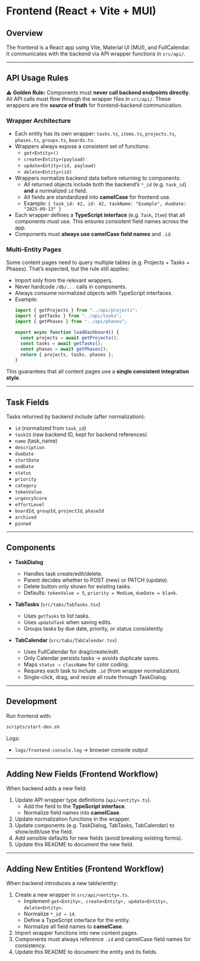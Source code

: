 # Frontend (React + Vite + MUI)

## Overview
The frontend is a React app using Vite, Material UI (MUI), and FullCalendar. It communicates with the backend via API wrapper functions in `src/api/`.

---

## API Usage Rules

⚠️ **Golden Rule:** Components must **never call backend endpoints directly**. All API calls must flow through the wrapper files in `src/api/`. These wrappers are the **source of truth** for frontend–backend communication.

### Wrapper Architecture
- Each entity has its own wrapper: `tasks.ts`, `items.ts`, `projects.ts`, `phases.ts`, `groups.ts`, `boards.ts`.
- Wrappers always expose a consistent set of functions:
  - `get<Entity>()`
  - `create<Entity>(payload)`
  - `update<Entity>(id, payload)`
  - `delete<Entity>(id)`
- Wrappers normalize backend data before returning to components:
  - All returned objects include both the backend’s `*_id` (e.g. `task_id`) **and** a normalized `id` field.
  - All fields are standardized into **camelCase** for frontend use.
  - Example: `{ task_id: 42, id: 42, taskName: "Example", dueDate: "2025-09-13" }`
- Each wrapper defines a **TypeScript interface** (e.g. `Task`, `Item`) that all components must use. This ensures consistent field names across the app.
- Components must **always use camelCase field names** and `.id`.

### Multi-Entity Pages
Some content pages need to query multiple tables (e.g. Projects + Tasks + Phases). That’s expected, but the rule still applies:
- Import only from the relevant wrappers.
- Never hardcode `/db/...` calls in components.
- Always consume normalized objects with TypeScript interfaces.
- Example:
  ```ts
  import { getProjects } from "../api/projects";
  import { getTasks } from "../api/tasks";
  import { getPhases } from "../api/phases";

  export async function loadDashboard() {
    const projects = await getProjects();
    const tasks = await getTasks();
    const phases = await getPhases();
    return { projects, tasks, phases };
  }
  ```

This guarantees that all content pages use a **single consistent integration style**.

---

## Task Fields
Tasks returned by backend include (after normalization):
- `id` (normalized from `task_id`)
- `taskId` (raw backend ID, kept for backend references)
- `name` (task_name)
- `description`
- `dueDate`
- `startDate`
- `endDate`
- `status`
- `priority`
- `category`
- `tokenValue`
- `urgencyScore`
- `effortLevel`
- `boardId`, `groupId`, `projectId`, `phaseId`
- `archived`
- `pinned`

---

## Components
- **TaskDialog**
  - Handles task create/edit/delete.
  - Parent decides whether to POST (new) or PATCH (update).
  - Delete button only shown for existing tasks.
  - Defaults: `tokenValue = 5`, `priority = Medium`, `dueDate = blank`.

- **TabTasks** (`src/tabs/TabTasks.tsx`)
  - Uses `getTasks` to list tasks.
  - Uses `updateTask` when saving edits.
  - Groups tasks by due date, priority, or status consistently.

- **TabCalendar** (`src/tabs/TabCalendar.tsx`)
  - Uses FullCalendar for drag/create/edit.
  - Only Calendar persists tasks → avoids duplicate saves.
  - Maps `status → className` for color coding.
  - Requires each task to include `.id` (from wrapper normalization).
  - Single-click, drag, and resize all route through TaskDialog.

---

## Development
Run frontend with:
```bash
scripts/start-dev.sh
```

Logs:
- `logs/frontend-console.log` → browser console output

---

## Adding New Fields (Frontend Workflow)
When backend adds a new field:
1. Update API wrapper type definitions (`api/<entity>.ts`).
   - Add the field to the **TypeScript interface**.
   - Normalize field names into **camelCase**.
2. Update normalization functions in the wrapper.
3. Update components (e.g. TaskDialog, TabTasks, TabCalendar) to show/edit/use the field.
4. Add sensible defaults for new fields (avoid breaking existing forms).
5. Update this README to document the new field.

---

## Adding New Entities (Frontend Workflow)
When backend introduces a new table/entity:
1. Create a new wrapper in `src/api/<entity>.ts`.
   - Implement `get<Entity>, create<Entity>, update<Entity>, delete<Entity>`.
   - Normalize `*_id → id`.
   - Define a TypeScript interface for the entity.
   - Normalize all field names to **camelCase**.
2. Import wrapper functions into new content pages.
3. Components must always reference `.id` and camelCase field names for consistency.
4. Update this README to document the entity and its fields.